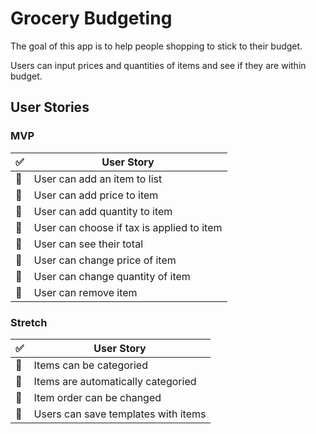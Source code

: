 # Grocery Budgeting
The goal of this app is to help people shopping to stick to their budget.

Users can input prices and quantities of items and see if they are within budget.

## User Stories
### MVP
| :white_check_mark: | User Story |
| --- | --- |
| :black_square_button: | User can add an item to list |
| :black_square_button: | User can add price to item |
| :black_square_button: | User can add quantity to item |
| :black_square_button: | User can choose if tax is applied to item |
| :black_square_button: | User can see their total |
| :black_square_button: | User can change price of item |
| :black_square_button: | User can change quantity of item |
| :black_square_button: | User can remove item |

### Stretch
| :white_check_mark: | User Story |
| --- | --- |
| :black_square_button: | Items can be categoried |
| :black_square_button: | Items are automatically categoried |
| :black_square_button: | Item order can be changed |
| :black_square_button: | Users can save templates with items |